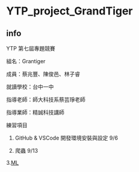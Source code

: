 # YTP_project_GrandTiger

## info
YTP 第七屆專題競賽

組名：Grantiger

成員：蔡兆豐、陳俊邑、林子睿

就讀學校：台中一中

指導老師：師大科技系蔡芸琤老師

指導業師：精誠科技講師

練習項目
1. GitHub & VSCode 開發環境安裝與設定 9/6

2. 爬蟲 9/13

3.[ML](https://hackmd.io/iDKvVVa9Q7OgE4Ju03Zu8w?view) 